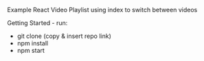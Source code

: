 Example React Video Playlist using index to switch between videos

Getting Started - run:
- git clone (copy & insert repo link)
- npm install
- npm start
